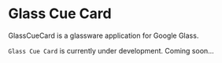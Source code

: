 Glass Cue Card
========

GlassCueCard is a glassware application for Google Glass.

`Glass Cue Card` is currently under development.
Coming soon...
